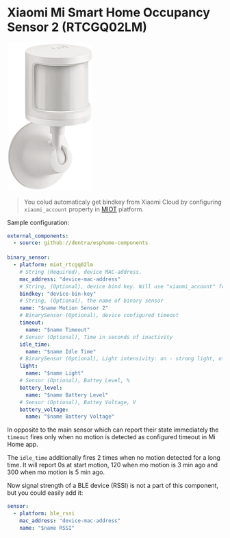 # Xiaomi Mi Smart Home Occupancy Sensor 2 (RTCGQ02LM)

<img src="miot_rtcgq02lm.png" alt="RTCGQ02LM" width="200"/>

> You colud automaticaly get bindkey from Xiaomi Cloud by configuring `xiaomi_account` property in [MIOT](../miot/) platform.

Sample configuration:
```yaml
external_components:
  - source: github://dentra/esphome-components

binary_sensor:
  - platform: miot_rtcgq02lm
    # String (Required), device MAC-address.
    mac_address: "device-mac-address"
    # String, (Optional), device bind key. Will use "xiaomi_account" from "miot" if absent to automaticaly get the bindkey.
    bindkey: "device-bin-key"
    # String, (Optional), the name of binary sensor
    name: "$name Motion Sensor 2"
    # BinarySensor (Optional), device configured timeout
    timeout:
      name: "$name Timeout"
    # Sensor (Optional), Time in seconds of inactivity
    idle_time:
      name: "$name Idle Time"
    # BinarySensor (Optional), Light intensivity: on - strong light, off - weak light
    light:
      name: "$name Light"
    # Sensor (Optional), Battey Level, %
    battery_level:
      name: "$name Battery Level"
    # Sensor (Optional), Battey Voltage, V
    battery_voltage:
      name: "$name Battery Voltage"
```

In opposite to the main sensor which can report their state immediately the `timeout` fires only when no motion is detected as configured timeout in Mi Home app.

The `idle_time` additionally fires 2 times when no motion detected for a long time. It will report 0s at start motion, 120 when mo motion is 3 min ago and 300 when mo motion is 5 min ago.

Now signal strength of a BLE device (RSSI) is not a part of this component, but you could easily add it:
```yaml
sensor:
  - platform: ble_rssi
    mac_address: "device-mac-address"
    name: "$name RSSI"
```
